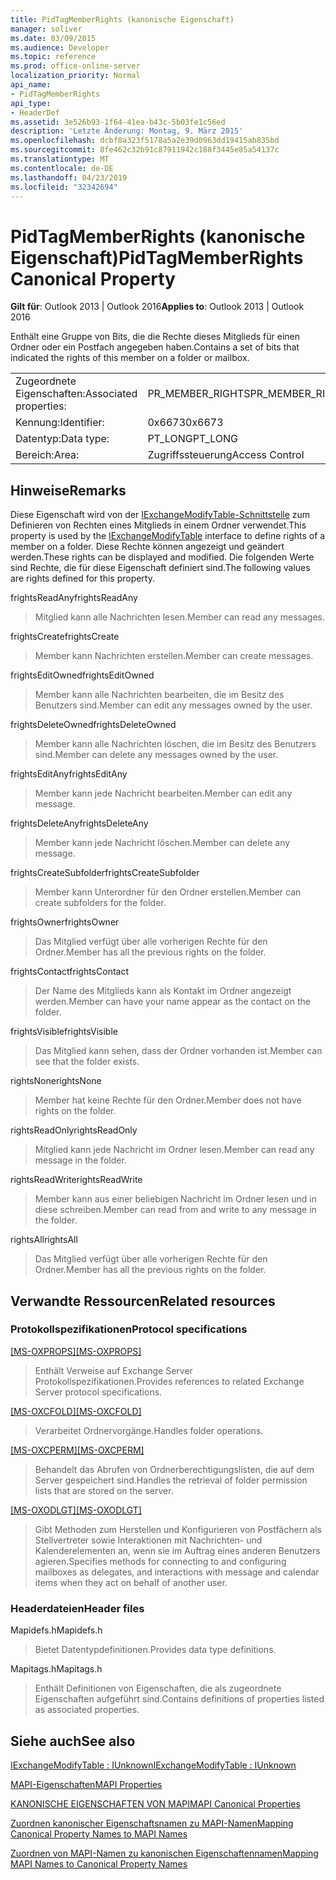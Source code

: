 ```yaml
---
title: PidTagMemberRights (kanonische Eigenschaft)
manager: soliver
ms.date: 03/09/2015
ms.audience: Developer
ms.topic: reference
ms.prod: office-online-server
localization_priority: Normal
api_name:
- PidTagMemberRights
api_type:
- HeaderDef
ms.assetid: 3e526b93-1f64-41ea-b43c-5b03fe1c56ed
description: 'Letzte Änderung: Montag, 9. März 2015'
ms.openlocfilehash: dcbf8a323f5178a5a2e39d0963dd19415ab835bd
ms.sourcegitcommit: 8fe462c32b91c87911942c188f3445e85a54137c
ms.translationtype: MT
ms.contentlocale: de-DE
ms.lasthandoff: 04/23/2019
ms.locfileid: "32342694"
---
```

# <a name="pidtagmemberrights-canonical-property"></a><span data-ttu-id="e9267-103">PidTagMemberRights (kanonische Eigenschaft)</span><span class="sxs-lookup"><span data-stu-id="e9267-103">PidTagMemberRights Canonical Property</span></span>

  
  
<span data-ttu-id="e9267-104">**Gilt für**: Outlook 2013 | Outlook 2016</span><span class="sxs-lookup"><span data-stu-id="e9267-104">**Applies to**: Outlook 2013 | Outlook 2016</span></span> 
  
<span data-ttu-id="e9267-105">Enthält eine Gruppe von Bits, die die Rechte dieses Mitglieds für einen Ordner oder ein Postfach angegeben haben.</span><span class="sxs-lookup"><span data-stu-id="e9267-105">Contains a set of bits that indicated the rights of this member on a folder or mailbox.</span></span>
  
|||
|:-----|:-----|
|<span data-ttu-id="e9267-106">Zugeordnete Eigenschaften:</span><span class="sxs-lookup"><span data-stu-id="e9267-106">Associated properties:</span></span>  <br/> |<span data-ttu-id="e9267-107">PR_MEMBER_RIGHTS</span><span class="sxs-lookup"><span data-stu-id="e9267-107">PR_MEMBER_RIGHTS</span></span>  <br/> |
|<span data-ttu-id="e9267-108">Kennung:</span><span class="sxs-lookup"><span data-stu-id="e9267-108">Identifier:</span></span>  <br/> |<span data-ttu-id="e9267-109">0x6673</span><span class="sxs-lookup"><span data-stu-id="e9267-109">0x6673</span></span>  <br/> |
|<span data-ttu-id="e9267-110">Datentyp:</span><span class="sxs-lookup"><span data-stu-id="e9267-110">Data type:</span></span>  <br/> |<span data-ttu-id="e9267-111">PT_LONG</span><span class="sxs-lookup"><span data-stu-id="e9267-111">PT_LONG</span></span>  <br/> |
|<span data-ttu-id="e9267-112">Bereich:</span><span class="sxs-lookup"><span data-stu-id="e9267-112">Area:</span></span>  <br/> |<span data-ttu-id="e9267-113">Zugriffssteuerung</span><span class="sxs-lookup"><span data-stu-id="e9267-113">Access Control</span></span>  <br/> |
   
## <a name="remarks"></a><span data-ttu-id="e9267-114">Hinweise</span><span class="sxs-lookup"><span data-stu-id="e9267-114">Remarks</span></span>

<span data-ttu-id="e9267-115">Diese Eigenschaft wird von der [IExchangeModifyTable-Schnittstelle](iexchangemodifytableiunknown.md) zum Definieren von Rechten eines Mitglieds in einem Ordner verwendet.</span><span class="sxs-lookup"><span data-stu-id="e9267-115">This property is used by the [IExchangeModifyTable](iexchangemodifytableiunknown.md) interface to define rights of a member on a folder.</span></span> <span data-ttu-id="e9267-116">Diese Rechte können angezeigt und geändert werden.</span><span class="sxs-lookup"><span data-stu-id="e9267-116">These rights can be displayed and modified.</span></span> <span data-ttu-id="e9267-117">Die folgenden Werte sind Rechte, die für diese Eigenschaft definiert sind.</span><span class="sxs-lookup"><span data-stu-id="e9267-117">The following values are rights defined for this property.</span></span> 
  
<span data-ttu-id="e9267-118">frightsReadAny</span><span class="sxs-lookup"><span data-stu-id="e9267-118">frightsReadAny</span></span>
  
> <span data-ttu-id="e9267-119">Mitglied kann alle Nachrichten lesen.</span><span class="sxs-lookup"><span data-stu-id="e9267-119">Member can read any messages.</span></span>
    
<span data-ttu-id="e9267-120">frightsCreate</span><span class="sxs-lookup"><span data-stu-id="e9267-120">frightsCreate</span></span>
  
> <span data-ttu-id="e9267-121">Member kann Nachrichten erstellen.</span><span class="sxs-lookup"><span data-stu-id="e9267-121">Member can create messages.</span></span>
    
<span data-ttu-id="e9267-122">frightsEditOwned</span><span class="sxs-lookup"><span data-stu-id="e9267-122">frightsEditOwned</span></span>
  
> <span data-ttu-id="e9267-123">Member kann alle Nachrichten bearbeiten, die im Besitz des Benutzers sind.</span><span class="sxs-lookup"><span data-stu-id="e9267-123">Member can edit any messages owned by the user.</span></span>
    
<span data-ttu-id="e9267-124">frightsDeleteOwned</span><span class="sxs-lookup"><span data-stu-id="e9267-124">frightsDeleteOwned</span></span>
  
> <span data-ttu-id="e9267-125">Member kann alle Nachrichten löschen, die im Besitz des Benutzers sind.</span><span class="sxs-lookup"><span data-stu-id="e9267-125">Member can delete any messages owned by the user.</span></span>
    
<span data-ttu-id="e9267-126">frightsEditAny</span><span class="sxs-lookup"><span data-stu-id="e9267-126">frightsEditAny</span></span>
  
> <span data-ttu-id="e9267-127">Member kann jede Nachricht bearbeiten.</span><span class="sxs-lookup"><span data-stu-id="e9267-127">Member can edit any message.</span></span>
    
<span data-ttu-id="e9267-128">frightsDeleteAny</span><span class="sxs-lookup"><span data-stu-id="e9267-128">frightsDeleteAny</span></span>
  
> <span data-ttu-id="e9267-129">Member kann jede Nachricht löschen.</span><span class="sxs-lookup"><span data-stu-id="e9267-129">Member can delete any message.</span></span>
    
<span data-ttu-id="e9267-130">frightsCreateSubfolder</span><span class="sxs-lookup"><span data-stu-id="e9267-130">frightsCreateSubfolder</span></span>
  
> <span data-ttu-id="e9267-131">Member kann Unterordner für den Ordner erstellen.</span><span class="sxs-lookup"><span data-stu-id="e9267-131">Member can create subfolders for the folder.</span></span>
    
<span data-ttu-id="e9267-132">frightsOwner</span><span class="sxs-lookup"><span data-stu-id="e9267-132">frightsOwner</span></span>
  
> <span data-ttu-id="e9267-133">Das Mitglied verfügt über alle vorherigen Rechte für den Ordner.</span><span class="sxs-lookup"><span data-stu-id="e9267-133">Member has all the previous rights on the folder.</span></span>
    
<span data-ttu-id="e9267-134">frightsContact</span><span class="sxs-lookup"><span data-stu-id="e9267-134">frightsContact</span></span>
  
> <span data-ttu-id="e9267-135">Der Name des Mitglieds kann als Kontakt im Ordner angezeigt werden.</span><span class="sxs-lookup"><span data-stu-id="e9267-135">Member can have your name appear as the contact on the folder.</span></span>
    
<span data-ttu-id="e9267-136">frightsVisible</span><span class="sxs-lookup"><span data-stu-id="e9267-136">frightsVisible</span></span>
  
> <span data-ttu-id="e9267-137">Das Mitglied kann sehen, dass der Ordner vorhanden ist.</span><span class="sxs-lookup"><span data-stu-id="e9267-137">Member can see that the folder exists.</span></span>
    
<span data-ttu-id="e9267-138">rightsNone</span><span class="sxs-lookup"><span data-stu-id="e9267-138">rightsNone</span></span>
  
> <span data-ttu-id="e9267-139">Member hat keine Rechte für den Ordner.</span><span class="sxs-lookup"><span data-stu-id="e9267-139">Member does not have rights on the folder.</span></span>
    
<span data-ttu-id="e9267-140">rightsReadOnly</span><span class="sxs-lookup"><span data-stu-id="e9267-140">rightsReadOnly</span></span>
  
> <span data-ttu-id="e9267-141">Mitglied kann jede Nachricht im Ordner lesen.</span><span class="sxs-lookup"><span data-stu-id="e9267-141">Member can read any message in the folder.</span></span>
    
<span data-ttu-id="e9267-142">rightsReadWrite</span><span class="sxs-lookup"><span data-stu-id="e9267-142">rightsReadWrite</span></span>
  
> <span data-ttu-id="e9267-143">Member kann aus einer beliebigen Nachricht im Ordner lesen und in diese schreiben.</span><span class="sxs-lookup"><span data-stu-id="e9267-143">Member can read from and write to any message in the folder.</span></span>
    
<span data-ttu-id="e9267-144">rightsAll</span><span class="sxs-lookup"><span data-stu-id="e9267-144">rightsAll</span></span>
  
> <span data-ttu-id="e9267-145">Das Mitglied verfügt über alle vorherigen Rechte für den Ordner.</span><span class="sxs-lookup"><span data-stu-id="e9267-145">Member has all the previous rights on the folder.</span></span>
    
## <a name="related-resources"></a><span data-ttu-id="e9267-146">Verwandte Ressourcen</span><span class="sxs-lookup"><span data-stu-id="e9267-146">Related resources</span></span>

### <a name="protocol-specifications"></a><span data-ttu-id="e9267-147">Protokollspezifikationen</span><span class="sxs-lookup"><span data-stu-id="e9267-147">Protocol specifications</span></span>

<span data-ttu-id="e9267-148">[[MS-OXPROPS]](https://msdn.microsoft.com/library/f6ab1613-aefe-447d-a49c-18217230b148%28Office.15%29.aspx)</span><span class="sxs-lookup"><span data-stu-id="e9267-148">[[MS-OXPROPS]](https://msdn.microsoft.com/library/f6ab1613-aefe-447d-a49c-18217230b148%28Office.15%29.aspx)</span></span>
  
> <span data-ttu-id="e9267-149">Enthält Verweise auf Exchange Server Protokollspezifikationen.</span><span class="sxs-lookup"><span data-stu-id="e9267-149">Provides references to related Exchange Server protocol specifications.</span></span>
    
<span data-ttu-id="e9267-150">[[MS-OXCFOLD]](https://msdn.microsoft.com/library/c0f31b95-c07f-486c-98d9-535ed9705fbf%28Office.15%29.aspx)</span><span class="sxs-lookup"><span data-stu-id="e9267-150">[[MS-OXCFOLD]](https://msdn.microsoft.com/library/c0f31b95-c07f-486c-98d9-535ed9705fbf%28Office.15%29.aspx)</span></span>
  
> <span data-ttu-id="e9267-151">Verarbeitet Ordnervorgänge.</span><span class="sxs-lookup"><span data-stu-id="e9267-151">Handles folder operations.</span></span>
    
<span data-ttu-id="e9267-152">[[MS-OXCPERM]](https://msdn.microsoft.com/library/944ddb65-6249-4c34-a46e-363fcd37195e%28Office.15%29.aspx)</span><span class="sxs-lookup"><span data-stu-id="e9267-152">[[MS-OXCPERM]](https://msdn.microsoft.com/library/944ddb65-6249-4c34-a46e-363fcd37195e%28Office.15%29.aspx)</span></span>
  
> <span data-ttu-id="e9267-153">Behandelt das Abrufen von Ordnerberechtigungslisten, die auf dem Server gespeichert sind.</span><span class="sxs-lookup"><span data-stu-id="e9267-153">Handles the retrieval of folder permission lists that are stored on the server.</span></span>
    
<span data-ttu-id="e9267-154">[[MS-OXODLGT]](https://msdn.microsoft.com/library/01a89b11-9c43-4c40-b147-8f6a1ef5a44f%28Office.15%29.aspx)</span><span class="sxs-lookup"><span data-stu-id="e9267-154">[[MS-OXODLGT]](https://msdn.microsoft.com/library/01a89b11-9c43-4c40-b147-8f6a1ef5a44f%28Office.15%29.aspx)</span></span>
  
> <span data-ttu-id="e9267-155">Gibt Methoden zum Herstellen und Konfigurieren von Postfächern als Stellvertreter sowie Interaktionen mit Nachrichten- und Kalenderelementen an, wenn sie im Auftrag eines anderen Benutzers agieren.</span><span class="sxs-lookup"><span data-stu-id="e9267-155">Specifies methods for connecting to and configuring mailboxes as delegates, and interactions with message and calendar items when they act on behalf of another user.</span></span>
    
### <a name="header-files"></a><span data-ttu-id="e9267-156">Headerdateien</span><span class="sxs-lookup"><span data-stu-id="e9267-156">Header files</span></span>

<span data-ttu-id="e9267-157">Mapidefs.h</span><span class="sxs-lookup"><span data-stu-id="e9267-157">Mapidefs.h</span></span>
  
> <span data-ttu-id="e9267-158">Bietet Datentypdefinitionen.</span><span class="sxs-lookup"><span data-stu-id="e9267-158">Provides data type definitions.</span></span>
    
<span data-ttu-id="e9267-159">Mapitags.h</span><span class="sxs-lookup"><span data-stu-id="e9267-159">Mapitags.h</span></span>
  
> <span data-ttu-id="e9267-160">Enthält Definitionen von Eigenschaften, die als zugeordnete Eigenschaften aufgeführt sind.</span><span class="sxs-lookup"><span data-stu-id="e9267-160">Contains definitions of properties listed as associated properties.</span></span>
    
## <a name="see-also"></a><span data-ttu-id="e9267-161">Siehe auch</span><span class="sxs-lookup"><span data-stu-id="e9267-161">See also</span></span>



[<span data-ttu-id="e9267-162">IExchangeModifyTable : IUnknown</span><span class="sxs-lookup"><span data-stu-id="e9267-162">IExchangeModifyTable : IUnknown</span></span>](iexchangemodifytableiunknown.md)


[<span data-ttu-id="e9267-163">MAPI-Eigenschaften</span><span class="sxs-lookup"><span data-stu-id="e9267-163">MAPI Properties</span></span>](mapi-properties.md)
  
[<span data-ttu-id="e9267-164">KANONISCHE EIGENSCHAFTEN VON MAPI</span><span class="sxs-lookup"><span data-stu-id="e9267-164">MAPI Canonical Properties</span></span>](mapi-canonical-properties.md)
  
[<span data-ttu-id="e9267-165">Zuordnen kanonischer Eigenschaftsnamen zu MAPI-Namen</span><span class="sxs-lookup"><span data-stu-id="e9267-165">Mapping Canonical Property Names to MAPI Names</span></span>](mapping-canonical-property-names-to-mapi-names.md)
  
[<span data-ttu-id="e9267-166">Zuordnen von MAPI-Namen zu kanonischen Eigenschaftennamen</span><span class="sxs-lookup"><span data-stu-id="e9267-166">Mapping MAPI Names to Canonical Property Names</span></span>](mapping-mapi-names-to-canonical-property-names.md)

